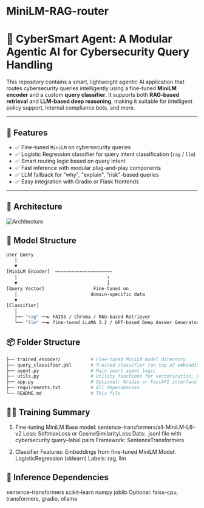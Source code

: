 # MiniLM-RAG-router
# 🧠 CyberSmart Agent: A Modular Agentic AI for Cybersecurity Query Handling

This repository contains a smart, lightweight agentic AI application that routes cybersecurity queries intelligently using a fine-tuned **MiniLM encoder** and a custom **query classifier**. It supports both **RAG-based retrieval** and **LLM-based deep reasoning**, making it suitable for intelligent policy support, internal compliance bots, and more.

---

## 🚀 Features

- ✅ Fine-tuned `MiniLM` on cybersecurity queries
- ✅ Logistic Regression classifier for query intent classification (`rag` / `llm`)
- ✅ Smart routing logic based on query intent
- ✅ Fast inference with modular plug-and-play components
- ✅ LLM fallback for "why", "explain", "risk"-based queries
- ✅ Easy integration with Gradio or Flask frontends
---

## 🚀 Architecture 
![Architecture](https://github.com/sauraviitj/MiniLM-RAG-router/blob/main/Architecture_model.png])

## 🚀 Model Structure
```bash
User Query
   │
   ▼
[MiniLM Encoder]  ←←←←←←←←←←←←←←←←←←←←←
   │                                 ↑
   ▼                                 │
[Query Vector]                  Fine-tuned on
   │                           domain-specific data
   ▼
[Classifier]
   │
   ├── "rag" ──► FAISS / Chroma / RAG-based Retriever
   └── "llm" ──► fine-tuned LLaMA 3.2 / GPT-based Deep Answer Generator
```   
## 📦 Folder Structure

```bash
├── trained_encoder/           # Fine-tuned MiniLM model directory
├── query_classifier.pkl       # Trained classifier (on top of embeddings)
├── agent.py                   # Main smart agent logic
├── utils.py                   # Utility functions for vectorization, prediction
├── app.py                     # Optional: Gradio or FastAPI interface
├── requirements.txt           # All dependencies
└── README.md                  # This file

```

## 🏋️‍♂️ Training Summary
1. Fine-tuning MiniLM
Base model: sentence-transformers/all-MiniLM-L6-v2
Loss: SoftmaxLoss or CosineSimilarityLoss
Data: .jsonl file with cybersecurity query–label pairs
Framework: SentenceTransformers

2. Classifier
Features: Embeddings from fine-tuned MiniLM
Model: LogisticRegression (sklearn)
Labels: rag, llm

## 🧳 Inference Dependencies
sentence-transformers
scikit-learn
numpy
joblib
Optional: faiss-cpu, transformers, gradio, ollama

